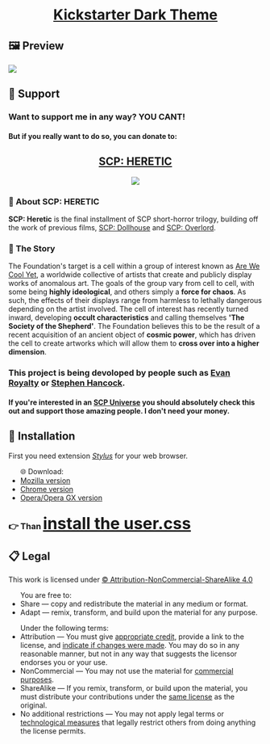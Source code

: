 # <p align="center"><a href="https://userstyles.world/style/865/kickstarter-dark-theme">Kickstarter Dark Theme</a></p>

<div id="preview">
  <h2>🖼 Preview</h2>
    <a href="https://www.kickstarter.com/projects/retrodigital/scp-heretic"><img src="https://i.imgur.com/ZZ8pU4k.png"></img></a>
</div>

<div id="Support">
  <h2>💸 Support</h2>
    <h3>Want to support me in any way? YOU CANT!</h3>
      <h4>But if you really want to do so, you can donate to:</h4>
    <h2 align="center"><a href="https://www.kickstarter.com/projects/retrodigital/scp-heretic">SCP: HERETIC</a></h2>
    <p align="center"><a href="https://www.kickstarter.com/projects/retrodigital/scp-heretic"><img src="https://ksr-ugc.imgix.net/assets/036/077/090/7cb6b7d0b7f6d11e473724fa7b4de9e6_original.png?ixlib=rb-4.0.2&w=680&fit=max&v=1642277429&auto=format&gif-q=50&lossless=true&s=bf5ff8a90a7f61da451a512528b503e0"></img></a></p>
  <h3>📙 About SCP: HERETIC</h3>
  <p><b>SCP: Heretic</b> is the final installment of SCP short-horror trilogy, building off the work of previous films, <a href="https://www.youtube.com/watch?v=xVx2jyDPinw">SCP: Dollhouse</a> and <a href="https://www.youtube.com/watch?v=EOxarwd3eTs">SCP: Overlord</a>.</p>
  <h3>📙 The Story</h3>
  <p>The Foundation's target is a cell within a group of interest known as <a href="https://youtu.be/Ty1h3K6jGdE">Are We Cool Yet</a>, a worldwide collective of artists that create and publicly display works of anomalous art. The goals of the group vary from cell to cell, with some being <b>highly ideological</b>, and others simply a <b>force for chaos</b>. As such, the effects of their displays range from harmless to lethally dangerous depending on the artist involved.
  The cell of interest has recently turned inward, developing <b>occult characteristics</b> and calling themselves <b>'The Society of the Shepherd'</b>. The Foundation believes this to be the result of a recent acquisition of an ancient object of <b>cosmic power</b>, which has driven the cell to create artworks which will allow them to <b>cross over into a higher dimension</b>.</p>
<h3>This project is being devoloped by people such as <a href="https://www.youtube.com/c/EvanRoyalty" title="Writer">Evan Royalty</a> or <a href="https://www.imdb.com/name/nm8539349/" title="Cinematographer">Stephen Hancock</a>.</h3>
<h4>If you're interested in an <a href="https://en.wikipedia.org/wiki/SCP_Foundation">SCP Universe</a> you should absolutely check this out and support those amazing people. I don't need your money.</h4>
</div>

<div id="installation">
 <h2>📁 Installation</h2>
   <div class="stylus">
       <p>First you need extension <a href="https://add0n.com/stylus.html" style="font-style: italic;">Stylus</a> for your web browser.</p>
          <ul>🌐 Download:
            <li><a href="https://addons.mozilla.org/en-US/firefox/addon/styl-us/">Mozilla version</a></li>
            <li><a href="https://chrome.google.com/webstore/detail/stylus/clngdbkpkpeebahjckkjfobafhncgmne">Chrome version</a></li>
            <li><a href="https://addons.opera.com/en/extensions/details/stylus/">Opera/Opera GX version</a></li>
          </ul>
   </div>
   <div class="user.css">
     <h3>👉 Than 
        <a href="https://github.com/blyad2137/kickstarter-dark-theme/raw/main/dark-theme.user.css" style="font-size: 2rem;"> install the user.css</a></h3>
   </div>
</div>

<div id="legal">
  <h2>📋 Legal</h2>
    <p>This work is licensed under <a href="https://creativecommons.org/licenses/by-nc-sa/4.0/">©️ Attribution-NonCommercial-ShareAlike 4.0</a></p>
      <ul>You are free to:
        <li>Share — copy and redistribute the material in any medium or format.</li>
        <li>Adapt — remix, transform, and build upon the material
            for any purpose.</li>
      </ul>
      <ul>Under the following terms:
        <li>Attribution — You must give <a href="#" title="You must give appropriate credit, provide a link to the license, and indicate if changes were made. You may do so in any reasonable manner, but not in any way that suggests the licensor endorses you or your use.">appropriate credit</a>, provide a link to the license, and <a href="#" title="In 4.0, you must indicate if you modified the material and retain an indication of previous modifications. In 3.0 and earlier license versions, the indication of changes is only required if you create a derivative.">indicate if changes were made</a>. You may do so in any reasonable manner, but not in any way that suggests the licensor endorses you or your use.</li>
        <li>NonCommercial — You may not use the material for <a href="#" title="A commercial use is one primarily intended for commercial advantage or monetary compensation.">commercial purposes</a>.</li>
        <li>ShareAlike — If you remix, transform, or build upon the material, you must distribute your contributions under the <a href="#" title="You may also use a license listed as compatible at https://creativecommons.org/compatiblelicenses">same license</a> as the original.</li>
        <li>No additional restrictions — You may not apply legal terms or <a href="#" title="The license prohibits application of effective technological measures, defined with reference to Article 11 of the WIPO Copyright Treaty.">technological measures</a> that legally restrict others from doing anything the license permits.</li>
      </ul>
</div>

